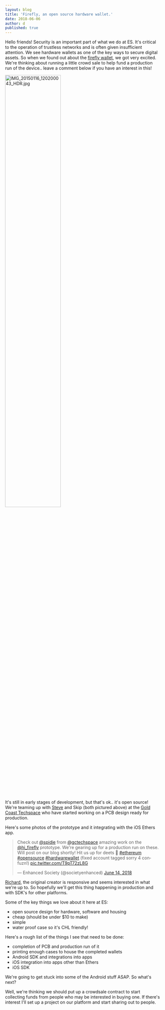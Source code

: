 ```yaml
---
layout: blog
title: 'Firefly, an open source hardware wallet.'
date: 2018-06-06
author: d
published: true
---
```

Hello friends! Security is an important part of what we do at ES. It's critical to the operation of trustless networks and is often given insufficient attention. We see hardware wallets as one of the key ways to secure digital assets. So when we found out about the [firefly wallet](http://firefly.city), we got very excited. We're thinking about running a little crowd sale to help fund a production run of the device.. leave a comment below if you have an interest in this!

<img src="{{site.baseurl}}/assets/img/IMG_20150116_120200043_HDR.jpg" alt="IMG_20150116_120200043_HDR.jpg" width="60%">

It's still in early stages of development, but that's ok.. it's open source! We're teaming up with [Steve](https://twitter.com/spidie) and Skip (both pictured above) at the [Gold Coast Techspace](https://gctechspace.org/) who have started working on a PCB design ready for production.

Here's some photos of the prototype and it integrating with the iOS Ethers app.

<blockquote class="twitter-tweet" data-lang="en"><p lang="en" dir="ltr">Check out <a href="https://twitter.com/spidie?ref_src=twsrc%5Etfw">@spidie</a> from  <a href="https://twitter.com/gctechspace?ref_src=twsrc%5Etfw">@gctechspace</a> amazing work on the <a href="https://twitter.com/hi_firefly?ref_src=twsrc%5Etfw">@hi_firefly</a> prototype. We&#39;re gearing up for a production run on these. Will post on our blog shortly! Hit us up for deets 🤙 <a href="https://twitter.com/hashtag/ethereum?src=hash&amp;ref_src=twsrc%5Etfw">#ethereum</a> <a href="https://twitter.com/hashtag/opensource?src=hash&amp;ref_src=twsrc%5Etfw">#opensource</a> <a href="https://twitter.com/hashtag/hardwarewallet?src=hash&amp;ref_src=twsrc%5Etfw">#hardwarewallet</a> (fixed account tagged sorry 4 confuzn!) <a href="https://t.co/T9pT72zL8G">pic.twitter.com/T9pT72zL8G</a></p>&mdash; Enhanced Society (@societyenhanced) <a href="https://twitter.com/societyenhanced/status/1007149024388902912?ref_src=twsrc%5Etfw">June 14, 2018</a></blockquote>
<script async src="https://platform.twitter.com/widgets.js" charset="utf-8"></script>



[Richard](https://twitter.com/ricmoo), the original creator is responsive and seems interested in what we're up to. So hopefully we'll get this thing happening in production and with SDK's for other platforms.

Some of the key things we love about it here at ES:
* open source design for hardware, software and housing
* cheap (should be under $10 to make)
* simple
* water proof case so it's CHL friendly!

Here's a rough list of the things I see that need to be done:
* completion of PCB and production run of it
* printing enough cases to house the completed wallets
* Android SDK and integrations into apps
* iOS integration into apps other than Ethers
* iOS SDK

We're going to get stuck into some of the Android stuff ASAP.
So what's next?

Well, we're thinking we should put up a crowdsale contract to start collecting funds from people who may be interested in buying one. If there's interest I'll set up a project on our platform and start sharing out to people.
